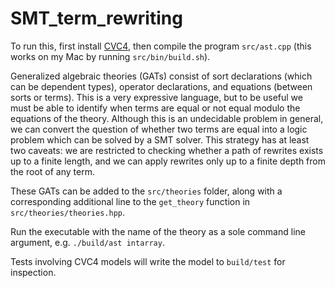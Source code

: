 # SMT_term_rewriting

To run this, first install [CVC4](https://github.com/CVC4/CVC4), then compile the program `src/ast.cpp` (this works on my Mac by running `src/bin/build.sh`).

Generalized algebraic theories (GATs) consist of sort declarations (which can be dependent types), operator declarations, and equations (between sorts or terms). This is a very expressive language, but to be useful we must be able to identify when terms are equal or not equal modulo the equations of the theory. Although this is an undecidable problem in general, we can convert the question of whether two terms are equal into a logic problem which can be solved by a SMT solver. This strategy has at least two caveats: we are restricted to checking whether a path of rewrites exists up to a finite length, and we can apply rewrites only up to a finite depth from the root of any term.


These GATs can be added to the `src/theories` folder, along with a corresponding additional line to the `get_theory` function in `src/theories/theories.hpp`.


Run the executable with the name of the theory as a sole command line argument, e.g. `./build/ast intarray`.


Tests involving CVC4 models will write the model to `build/test` for inspection.